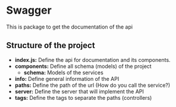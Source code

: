 # Swagger
This is package to get the documentation of the api
## Structure of the project
* **index.js:** Define the api for documentation and its components.
* **components:** Define all schema (models) of the project
    * **schema:** Models of the services
* **info:** Define general information of the API
* **paths:** Define the path of the url (How do you call the service?)
* **server:** Define the server that will implement the API
* **tags:** Define the tags to separate the paths (controllers)